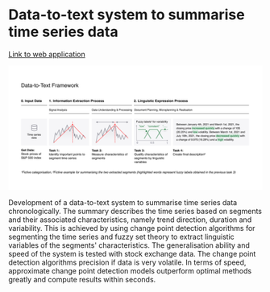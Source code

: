 # Data-to-text system to summarise time series data

[Link to web application](https://share.streamlit.io/christopherkindl/data-to-text-system/main/webapp.py)

![alt text](https://github.com/christopherkindl/data-to-text-system/blob/main/03_resources/framework.png) 

Development of a data-to-text system to summarise time series data chronologically. The summary describes the time series based on segments and their associated characteristics, namely trend direction, duration and variability. This is achieved by using change point detection algorithms for segmenting the time series and fuzzy set theory to extract linguistic variables of the segments' characteristics. The generalisation ability and speed of the system is tested with stock exchange data. The change point detection algorithms precision if data is very volatile. In terms of speed, approximate change point detection models outperform optimal methods greatly and compute results within seconds.
